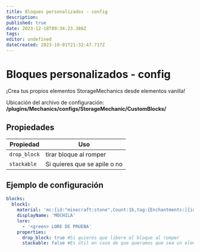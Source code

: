 ```yaml
---
title: Bloques personalizados - config
description: 
published: true
date: 2023-12-18T09:34:23.388Z
tags: 
editor: undefined
dateCreated: 2023-10-01T21:32:47.717Z
---
```


# Bloques personalizados - config

¡Crea tus propios elementos StorageMechanics desde elementos vanilla!

Ubicación del archivo de configuración: **/plugins/Mechanics/configs/StorageMechanic/CustomBlocks/**

## Propiedades
| Propiedad | Uso |
| --- | --- |
| `drop_block` | tirar bloque al romper |
| `stackable` | Si quieres que se apile o no |

## Ejemplo de configuración

```yml
blocks:
  block1:
    material: 'mc:{id:"minecraft:stone",Count:1b,tag:{Enchantments:[{id:"minecraft:efficiency",lvl:1s}]}}' # id del elemento adaptador
    displayName: 'MOCHILA'
    lore:
      - '<green> LORE DE PRUEBA'
    properties:
      drop_block: true #Si quieres que libere el bloque al romper
      stackable: false #Es útil en caso de que queramos que sea un elemento único.
```
